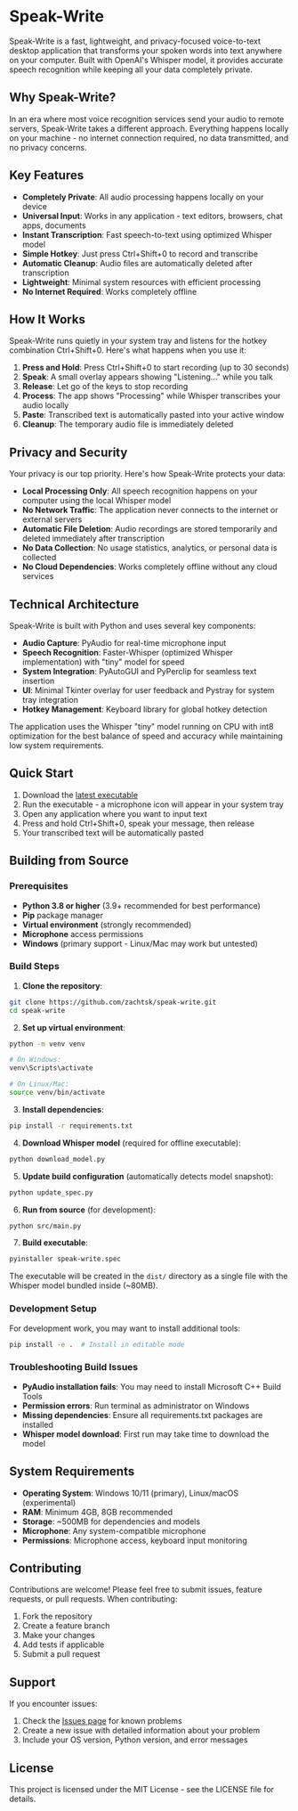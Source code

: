 # Speak-Write

Speak-Write is a fast, lightweight, and privacy-focused voice-to-text desktop application that transforms your spoken words into text anywhere on your computer. Built with OpenAI's Whisper model, it provides accurate speech recognition while keeping all your data completely private.

## Why Speak-Write?

In an era where most voice recognition services send your audio to remote servers, Speak-Write takes a different approach. Everything happens locally on your machine - no internet connection required, no data transmitted, and no privacy concerns.

## Key Features

- **Completely Private**: All audio processing happens locally on your device
- **Universal Input**: Works in any application - text editors, browsers, chat apps, documents
- **Instant Transcription**: Fast speech-to-text using optimized Whisper model
- **Simple Hotkey**: Just press Ctrl+Shift+0 to record and transcribe
- **Automatic Cleanup**: Audio files are automatically deleted after transcription
- **Lightweight**: Minimal system resources with efficient processing
- **No Internet Required**: Works completely offline

## How It Works

Speak-Write runs quietly in your system tray and listens for the hotkey combination Ctrl+Shift+0. Here's what happens when you use it:

1. **Press and Hold**: Press Ctrl+Shift+0 to start recording (up to 30 seconds)
2. **Speak**: A small overlay appears showing "Listening..." while you talk
3. **Release**: Let go of the keys to stop recording
4. **Process**: The app shows "Processing" while Whisper transcribes your audio locally
5. **Paste**: Transcribed text is automatically pasted into your active window
6. **Cleanup**: The temporary audio file is immediately deleted

## Privacy and Security

Your privacy is our top priority. Here's how Speak-Write protects your data:

- **Local Processing Only**: All speech recognition happens on your computer using the local Whisper model
- **No Network Traffic**: The application never connects to the internet or external servers
- **Automatic File Deletion**: Audio recordings are stored temporarily and deleted immediately after transcription
- **No Data Collection**: No usage statistics, analytics, or personal data is collected
- **No Cloud Dependencies**: Works completely offline without any cloud services

## Technical Architecture

Speak-Write is built with Python and uses several key components:

- **Audio Capture**: PyAudio for real-time microphone input
- **Speech Recognition**: Faster-Whisper (optimized Whisper implementation) with "tiny" model for speed
- **System Integration**: PyAutoGUI and PyPerclip for seamless text insertion
- **UI**: Minimal Tkinter overlay for user feedback and Pystray for system tray integration
- **Hotkey Management**: Keyboard library for global hotkey detection

The application uses the Whisper "tiny" model running on CPU with int8 optimization for the best balance of speed and accuracy while maintaining low system requirements.

## Quick Start

1. Download the [latest executable](https://github.com/zachtsk/speak-write/releases/tag/v0.1.0)
2. Run the executable - a microphone icon will appear in your system tray
3. Open any application where you want to input text
4. Press and hold Ctrl+Shift+0, speak your message, then release
5. Your transcribed text will be automatically pasted

## Building from Source

### Prerequisites

- **Python 3.8 or higher** (3.9+ recommended for best performance)
- **Pip** package manager
- **Virtual environment** (strongly recommended)
- **Microphone** access permissions
- **Windows** (primary support - Linux/Mac may work but untested)

### Build Steps

1. **Clone the repository**:
```bash
git clone https://github.com/zachtsk/speak-write.git
cd speak-write
```

2. **Set up virtual environment**:
```bash
python -m venv venv

# On Windows:
venv\Scripts\activate

# On Linux/Mac:
source venv/bin/activate
```

3. **Install dependencies**:
```bash
pip install -r requirements.txt
```

4. **Download Whisper model** (required for offline executable):
```bash
python download_model.py
```

5. **Update build configuration** (automatically detects model snapshot):
```bash
python update_spec.py
```

6. **Run from source** (for development):
```bash
python src/main.py
```

7. **Build executable**:
```bash
pyinstaller speak-write.spec
```

The executable will be created in the `dist/` directory as a single file with the Whisper model bundled inside (~80MB).

### Development Setup

For development work, you may want to install additional tools:
```bash
pip install -e .  # Install in editable mode
```

### Troubleshooting Build Issues

- **PyAudio installation fails**: You may need to install Microsoft C++ Build Tools
- **Permission errors**: Run terminal as administrator on Windows
- **Missing dependencies**: Ensure all requirements.txt packages are installed
- **Whisper model download**: First run may take time to download the model

## System Requirements

- **Operating System**: Windows 10/11 (primary), Linux/macOS (experimental)
- **RAM**: Minimum 4GB, 8GB recommended
- **Storage**: ~500MB for dependencies and models
- **Microphone**: Any system-compatible microphone
- **Permissions**: Microphone access, keyboard input monitoring

## Contributing

Contributions are welcome! Please feel free to submit issues, feature requests, or pull requests. When contributing:

1. Fork the repository
2. Create a feature branch
3. Make your changes
4. Add tests if applicable
5. Submit a pull request

## Support

If you encounter issues:
1. Check the [Issues page](https://github.com/zachtsk/speak-write/issues) for known problems
2. Create a new issue with detailed information about your problem
3. Include your OS version, Python version, and error messages

## License

This project is licensed under the MIT License - see the LICENSE file for details.
